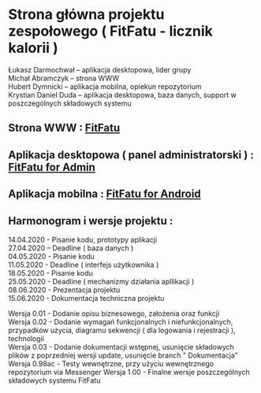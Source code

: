 # Strona główna projektu zespołowego ( FitFatu - licznik kalorii )
Łukasz Darmochwał – aplikacja desktopowa, lider grupy <br>
Michał Abramczyk – strona WWW <br>
Hubert Dymnicki – aplikacja mobilna, opiekun repozytorium <br>
Krystian Daniel Duda – aplikacja desktopowa, baza danych, support w poszczególnych składowych systemu 
<br>


## Strona WWW : [FitFatu](http://licznik-kalorii.cba.pl/)



## Aplikacja desktopowa ( panel administratorski ) : [FitFatu for Admin](https://github.com/hubert-coder/PZ2_2020_GR03/tree/Desktop)



## Aplikacja mobilna : [FitFatu for Android](https://github.com/hubert-coder/PZ2_2020_GR03/blob/Android/FitFatu%20Final.apk)



## Harmonogram i wersje projektu :


14.04.2020 - Pisanie kodu, prototypy aplikacji  
27.04.2020 – Deadline ( baza danych )  
04.05.2020 - Pisanie kodu  
11.05.2020 - Deadline ( interfejs użytkownika )  
18.05.2020 - Pisanie kodu  
25.05.2020 - Deadline ( mechanizmy działania apllikacji )  
08.06.2020 - Prezentacja projektu  
15.06.2020 - Dokumentacja techniczna projektu  


Wersja 0.01 - Dodanie opisu biznesowego, założenia oraz funkcji  
Wersja 0.02 - Dodanie wymagań funkcjonalnych i niefunkcjonalnych, przypadków użycia, diagramu sekwencji ( dla logowania i rejestracji ), technologii  
Wersja 0.03 - Dodanie dokumentacji wstępnej, usunięcie składowych plików z poprzedniej wersji update, usunięcie branch " Dokumentacja" 
Wersja 0.98ac - Testy wewnętrzne, przy użyciu wewnętrznego repozytorium via Messenger
Wersja 1.00 - Finalne wersje poszczególnych składowych systemu FitFatu

